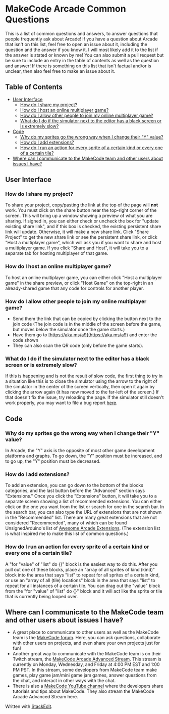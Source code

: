# MakeCode Arcade Common Questions
This is a list of common questions and answers, to answer questions that people frequently ask about Arcade! If you have a question about Arcade that isn't on this list, feel free to open an issue about it, including the question and the answer if you know it. I will most likely add it to the list if the answer is stated or known by me! You can also submit a pull request but be sure to include an entry in the table of contents as well as the question and answer! If there is something on this list that isn't factual and/or is unclear, then also feel free to make an issue about it.

## Table of Contents
- [User Interface](#user-interface)
	 - [How do I share my project?](#how-do-i-share-my-project)
	 - [How do I host an online multiplayer game?](#how-do-i-host-an-online-multiplayer-game)
	 - [How do I allow other people to join my online multiplayer game?](#how-do-i-allow-other-people-to-join-my-online-multiplayer-game)
	 - [What do I do if the simulator next to the editor has a black screen or is extremely slow?](#what-do-i-do-if-the-simulator-next-to-the-editor-has-a-black-screen-or-is-extremely-slow)
- [Code](#code)
	- [Why do my sprites go the wrong way when I change their "Y" value?](#why-do-my-sprites-go-the-wrong-way-when-i-change-their-y-value)
	- [How do I add extensions?](#how-do-i-add-extensions)
	- [How do I run an action for every sprite of a certain kind or every one of a certain tile?](#how-do-i-run-an-action-for-every-sprite-of-a-certain-kind-or-every-one-of-a-certain-tile)
- [Where can I communicate to the MakeCode team and other users about issues I have?](#where-can-i-communicate-to-the-makecode-team-and-other-users-about-issues-i-have)

## User Interface

### How do I share my project?
To share your project, copy/pasting the link at the top of the page will **not** work. You must click on the share button near the top-right corner of the screen. This will bring up a window showing a preview of what you are sharing. If signed in, you can either check or uncheck the box for "update existing share link", and if this box is checked, the existing persistent share link will update. Otherwise, it will make a new share link. Click "Share Project" to get the new share link or see the persistent share link, or click "Host a multiplayer game", which will ask you if you want to share and host a multiplayer game. If you click "Share and Host", it will take you to a separate tab for hosting multiplayer of that game.

### How do I host an online multiplayer game?
To host an online multiplayer game, you can either click "Host a multiplayer game" in the share preview, or click "Host Game" on the top-right in an already-shared game that any code for controls for another player.

### How do I allow other people to join my online multiplayer game?
- Send them the link that can be copied by clicking the button next to the join code (The join code is in the middle of the screen before the game, but moves below the simulator once the game starts.)
- Have them go to [https://aka.ms/a9](https://aka.ms/a9) and enter the code shown
- They can also scan the QR code (only before the game starts).

### What do I do if the simulator next to the editor has a black screen or is extremely slow?
If this is happening and is not the result of slow code, the first thing to try in a situation like this is to close the simulator using the arrow to the right of the simulator in the center of the screen vertically, then open it again by clicking the arrow again (it has now moved to the far-left of the screen.) If that doesn't fix the issue, try reloading the page. If the simulator still doesn't work properly, you may want to file a bug report [here](https://github.com/microsoft/pxt-arcade/issues/new/choose).

## Code

### Why do my sprites go the wrong way when I change their "Y" value?
In Arcade, the "Y" axis is the opposite of most other game development platforms and graphs. To go down, the "Y" position must be increased, and to go up, the "Y" position must be decreased.

### How do I add extensions?
To add an extension, you can go down to the bottom of the blocks categories, and the last button before the "Advanced" section says "Extensions." Once you click the "Extensions" button, it will take you to a separate screen showing a list of recommended extensions. You can either click on the one you want from the list or search for one in the search bar. In the search bar, you can also type the URL of extensions that are not shown in the "Recommended" list. There are many great extensions that are not considered "Recommended", many of which can be found UnsignedArduino's list of [Awesome Arcade Extensions](https://github.com/UnsignedArduino/Awesome-Arcade-Extensions). (The extension list is what inspired me to make this list of common questions.)

### How do I run an action for every sprite of a certain kind or every one of a certain tile?
A "for "value" of "list" do {}" block is the easiest way to do this. After you pull out one of these blocks, place an "array of all sprites of kind (kind)" block into the area that says "list" to repeat for all sprites of a certain kind, or use an "array of all (tile) locations" block in the area that says "list" to repeat for all instances of a certain tile. You can drag out the "value" block from the "for "value" of "list" do {}" block and it will act like the sprite or tile that is currently being looped over.

## Where can I communicate to the MakeCode team and other users about issues I have? 
- A great place to communicate to other users as well as the MakeCode team is the [MakeCode forum](https://forum.makecode.com/). Here, you can ask questions, collaborate with other users on projects, and even share your own projects just for fun!
- Another great way to communicate with the MakeCode team is on their Twitch stream, the [MakeCode Arcade Advanced Stream](https://www.twitch.tv/msmakecode). This stream is currently on Monday, Wednesday, and Friday at 4:00 PM EST and 1:00 PM PST. In this stream, some developers from MakeCode team make games, play game jam/mini game jam games, answer questions from the chat, and interact in other ways with the chat.
- There is also a [MakeCode YouTube channel](https://www.youtube.com/@MicrosoftMakeCode) where the developers share tutorials and tips about MakeCode. They also stream the MakeCode Arcade Advanced Stream here.

Written with [StackEdit](https://stackedit.io/).
